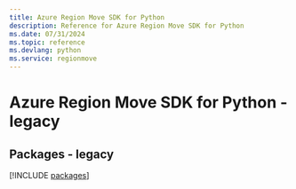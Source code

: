 ```yaml
---
title: Azure Region Move SDK for Python
description: Reference for Azure Region Move SDK for Python
ms.date: 07/31/2024
ms.topic: reference
ms.devlang: python
ms.service: regionmove
---
```

# Azure Region Move SDK for Python - legacy
## Packages - legacy
[!INCLUDE [packages](region-move-index.md)]
